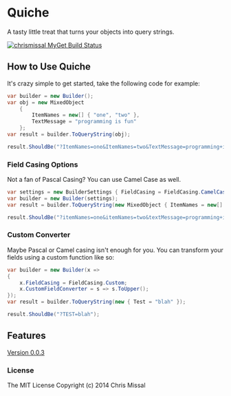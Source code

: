 # Quiche

A tasty little treat that turns your objects into query strings.

[![chrismissal MyGet Build Status](https://www.myget.org/BuildSource/Badge/chrismissal?identifier=347aee1d-fd73-451d-845b-b2c834150a82)](https://www.myget.org/)

## How to Use Quiche

It's crazy simple to get started, take the following code for example:

```csharp
var builder = new Builder();
var obj = new MixedObject
	{
		ItemNames = new[] { "one", "two" },
		TextMessage = "programming is fun"
	};
var result = builder.ToQueryString(obj);

result.ShouldBe("?ItemNames=one&ItemNames=two&TextMessage=programming+is+fun");
```

### Field Casing Options

Not a fan of Pascal Casing? You can use Camel Case as well.

```csharp
var settings = new BuilderSettings { FieldCasing = FieldCasing.CamelCase };
var builder = new Builder(settings);
var result = builder.ToQueryString(new MixedObject { ItemNames = new[] { "one", "two" }, TextMessage = "programming is fun" });

result.ShouldBe("?itemNames=one&itemNames=two&textMessage=programming+is+fun");
```

### Custom Converter

Maybe Pascal or Camel casing isn't enough for you. You can transform your fields using a custom function like so:

```csharp
var builder = new Builder(x =>
{
    x.FieldCasing = FieldCasing.Custom;
    x.CustomFieldConverter = s => s.ToUpper();
});
var result = builder.ToQueryString(new { Test = "blah" });

result.ShouldBe("?TEST=blah");
```

## Features

[Version 0.0.3](docs/Quiche-0.0.3-features.md)

### License

The MIT License
Copyright (c) 2014 Chris Missal
